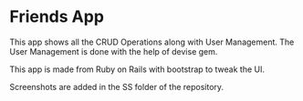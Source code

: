 # Friends App

This app shows all the CRUD Operations along with User Management. The User Management is done with the help of devise gem.

This app is made from Ruby on Rails with bootstrap to tweak the UI.

Screenshots are added in the SS folder of the repository.
